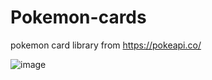# Pokemon-cards

pokemon card library from https://pokeapi.co/

![image](https://user-images.githubusercontent.com/102797527/219420080-0eb41a04-0c6b-4f91-9634-ceef8c999883.png)
